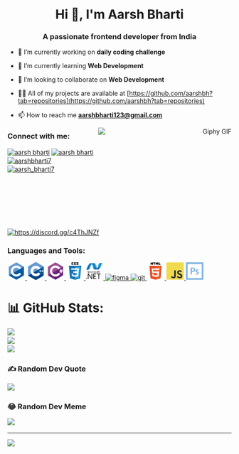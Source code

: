 <h1 align="center">Hi 👋, I'm Aarsh Bharti</h1>
<h3 align="center">A passionate frontend developer from India</h3>


- 🔭 I’m currently working on **daily coding challenge**

- 🌱 I’m currently learning **Web Development**

- 👯 I’m looking to collaborate on **Web Development**

- 👨‍💻 All of my projects are available at [https://github.com/aarshbh?tab=repositories](https://github.com/aarshbh?tab=repositories)

- 📫 How to reach me **aarshbharti123@gmail.com**

 <div style="text-align: right;">
  <img src="https://media.giphy.com/media/qgQUggAC3Pfv687qPC/giphy.gif" align="right" alt="Giphy GIF" width="300" height="225">
</div>



<h3 align="left">Connect with me:</h3>
<p align="left">
<a href="https://linkedin.com/in/aarsh bharti" target="blank"><img align="center" src="https://raw.githubusercontent.com/rahuldkjain/github-profile-readme-generator/master/src/images/icons/Social/linked-in-alt.svg" alt="aarsh bharti" height="30" width="40" /></a>
<a href="https://fb.com/aarsh bharti" target="blank"><img align="center" src="https://raw.githubusercontent.com/rahuldkjain/github-profile-readme-generator/master/src/images/icons/Social/facebook.svg" alt="aarsh bharti" height="30" width="40" /></a>
<a href="https://instagram.com/aarshbharti7" target="blank"><img align="center" src="https://raw.githubusercontent.com/rahuldkjain/github-profile-readme-generator/master/src/images/icons/Social/instagram.svg" alt="aarshbharti7" height="30" width="40" /></a>
<a href="https://www.codechef.com/users/aarsh_bharti7" target="blank"><img align="center" src="https://cdn.jsdelivr.net/npm/simple-icons@3.1.0/icons/codechef.svg" alt="aarsh_bharti7" height="30" width="40" /></a>
<a href="https://discord.gg/https://discord.gg/c4ThJNZf" target="blank"><img align="center" src="https://raw.githubusercontent.com/rahuldkjain/github-profile-readme-generator/master/src/images/icons/Social/discord.svg" alt="https://discord.gg/c4ThJNZf" height="30" width="40" /></a>
</p>

<h3 align="left">Languages and Tools:</h3>
<p align="left"> <a href="https://www.cprogramming.com/" target="_blank" rel="noreferrer"> <img src="https://raw.githubusercontent.com/devicons/devicon/master/icons/c/c-original.svg" alt="c" width="40" height="40"/> </a> <a href="https://www.w3schools.com/cpp/" target="_blank" rel="noreferrer"> <img src="https://raw.githubusercontent.com/devicons/devicon/master/icons/cplusplus/cplusplus-original.svg" alt="cplusplus" width="40" height="40"/> </a> <a href="https://www.w3schools.com/cs/" target="_blank" rel="noreferrer"> <img src="https://raw.githubusercontent.com/devicons/devicon/master/icons/csharp/csharp-original.svg" alt="csharp" width="40" height="40"/> </a> <a href="https://www.w3schools.com/css/" target="_blank" rel="noreferrer"> <img src="https://raw.githubusercontent.com/devicons/devicon/master/icons/css3/css3-original-wordmark.svg" alt="css3" width="40" height="40"/> </a> <a href="https://dotnet.microsoft.com/" target="_blank" rel="noreferrer"> <img src="https://raw.githubusercontent.com/devicons/devicon/master/icons/dot-net/dot-net-original-wordmark.svg" alt="dotnet" width="40" height="40"/> </a> <a href="https://www.figma.com/" target="_blank" rel="noreferrer"> <img src="https://www.vectorlogo.zone/logos/figma/figma-icon.svg" alt="figma" width="40" height="40"/> </a> <a href="https://git-scm.com/" target="_blank" rel="noreferrer"> <img src="https://www.vectorlogo.zone/logos/git-scm/git-scm-icon.svg" alt="git" width="40" height="40"/> </a> <a href="https://www.w3.org/html/" target="_blank" rel="noreferrer"> <img src="https://raw.githubusercontent.com/devicons/devicon/master/icons/html5/html5-original-wordmark.svg" alt="html5" width="40" height="40"/> </a> <a href="https://developer.mozilla.org/en-US/docs/Web/JavaScript" target="_blank" rel="noreferrer"> <img src="https://raw.githubusercontent.com/devicons/devicon/master/icons/javascript/javascript-original.svg" alt="javascript" width="40" height="40"/> </a> <a href="https://www.photoshop.com/en" target="_blank" rel="noreferrer"> <img src="https://raw.githubusercontent.com/devicons/devicon/master/icons/photoshop/photoshop-line.svg" alt="photoshop" width="40" height="40"/> </a> </p>

# 📊 GitHub Stats:
![](https://github-readme-stats.vercel.app/api?username=aarshbh&theme=react&hide_border=false&include_all_commits=false&count_private=false)<br/>
![](https://github-readme-streak-stats.herokuapp.com/?user=aarshbh&theme=react&hide_border=false)<br/>
![](https://github-readme-stats.vercel.app/api/top-langs/?username=aarshbh&theme=react&hide_border=false&include_all_commits=false&count_private=false&layout=compact)

### ✍️ Random Dev Quote
![](https://quotes-github-readme.vercel.app/api?type=horizontal&theme=radical)

### 😂 Random Dev Meme
<img src='https://randommeme-five.vercel.app/' style="height: 400px;"/>

---
[![](https://visitcount.itsvg.in/api?id=aarshbh&icon=0&color=0)](https://visitcount.itsvg.in)

<!-- Proudly created with GPRM ( https://gprm.itsvg.in ) -->
